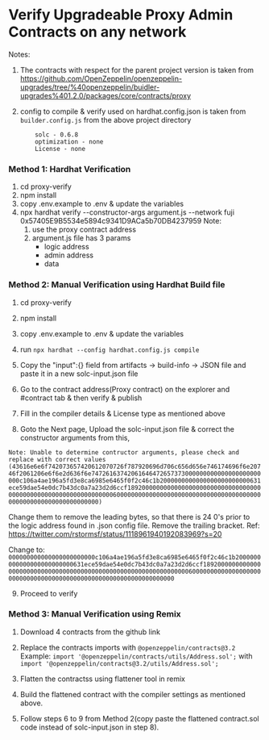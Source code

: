 # Verify Upgradeable Proxy Admin Contracts on any network

Notes:

1. The contracts with respect for the parent project version is taken from 
https://github.com/OpenZeppelin/openzeppelin-upgrades/tree/%40openzeppelin/buidler-upgrades%401.2.0/packages/core/contracts/proxy

2. config to compile & verify used on hardhat.config.json is taken from `builder.config.js` from the above project directory

    ``` Compiler Settings
        solc - 0.6.8
        optimization - none
        License - none
    ```

### Method 1: Hardhat Verification

1. cd proxy-verify
2. npm install
3. copy .env.example to .env & update the variables
3. npx hardhat verify --constructor-args argument.js --network fuji 0x57405E9B5534e5894c9341D9ACa5b70DB4237959
    Note:
    1. use the proxy contract address
    2. argument.js file has 3 params
        - logic address
        - admin address
        - data

### Method 2: Manual Verification using Hardhat Build file

1. cd proxy-verify
2. npm install
3. copy .env.example to .env & update the variables
4. run `npx hardhat --config hardhat.config.js compile`
5. Copy the "input":{} field from artifacts -> build-info -> JSON file and paste it in a new solc-input.json file

6. Go to the contract address(Proxy contract) on the explorer and #contract tab & then verify & publish 

7. Fill in the compiler details & License type as mentioned above

8. Goto the Next page, Upload the solc-input.json file &  correct the constructor arguments from 
this, 

`Note: Unable to determine contructor arguments, please check and replace with correct values (43616e6e6f742073657420612070726f787920696d706c656d656e746174696f6e20746f2061206e6f6e2d636f6e74726163742061646472657373000000000000000000000000c106a4ae196a5fd3e8ca6985e6465f0f2c46c1b2000000000000000000000000631ece59dae54e0dc7b43dc0a7a23d2d6ccf189200000000000000000000000000000000000000000000000000000000000000600000000000000000000000000000000000000000000000000000000000000000)`

Change them to remove the leading bytes, so that there is 24 0's prior to the logic address found in .json config file.
Remove the trailing bracket.
Ref: https://twitter.com/rstormsf/status/1118961940192083969?s=20

Change to:
`000000000000000000000000c106a4ae196a5fd3e8ca6985e6465f0f2c46c1b2000000000000000000000000631ece59dae54e0dc7b43dc0a7a23d2d6ccf189200000000000000000000000000000000000000000000000000000000000000600000000000000000000000000000000000000000000000000000000000000000`

9. Proceed to verify


### Method 3: Manual Verification using Remix
1. Download 4 contracts from the github link

2. Replace the contracts imports with  `@openzeppelin/contracts@3.2`
Example:
`import '@openzeppelin/contracts/utils/Address.sol';` with 
`import '@openzeppelin/contracts@3.2/utils/Address.sol';`
 
3. Flatten the contractss using flattener tool in remix

4. Build the flattened contract with the compiler settings as mentioned above.

5. Follow steps 6 to 9 from Method 2(copy paste the flattened contract.sol code instead of solc-input.json in step 8).
